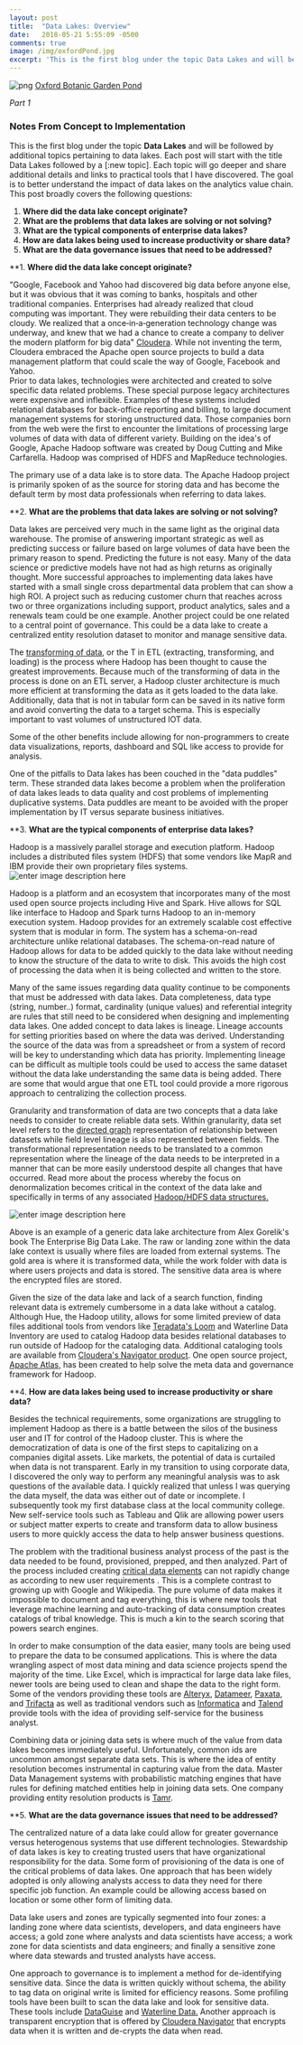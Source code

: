 ```yaml
---
layout: post
title:  "Data Lakes: Overview"
date:   2018-05-21 5:55:09 -0500
comments: true
image: /img/oxfordPond.jpg
excerpt: 'This is the first blog under the topic Data Lakes and will be followed by additional topics pertaining to data lakes. Each topic will go deeper and share additional details and links to practical tools that I have discovered.'
---
```

![png](/static/oxfordPond.jpg)
[Oxford Botanic Garden Pond](https://www.google.com/maps/place/51%C2%B045'02.9%22N+1%C2%B014'48.5%22W/@51.7508,-1.2489887,17z/data=!3m1!4b1!4m5!3m4!1s0x0:0x0!8m2!3d51.7508!4d-1.2468)

_Part 1_
### Notes From Concept to Implementation  

 This is the first blog under the topic **Data Lakes** and will be followed by additional topics pertaining to data lakes.  Each post will start with the title Data Lakes followed by a [:new topic].  Each topic will go deeper and share additional details and links to practical tools that I have discovered.  The goal is to better understand the impact of data lakes on the analytics value chain.   This post broadly covers the following questions:
 1. **Where did the data lake concept originate?**
 2. **What are the problems that data lakes are solving or not solving?**
 3. **What are the typical components of enterprise data lakes?**
 4. **How are data lakes being used to increase productivity or share data?**
 5. **What are the data governance issues that need to be addressed?**  


**1. **Where did the data lake concept originate?**

"Google, Facebook and Yahoo had discovered big data before anyone else, but it was obvious that it was coming to banks, hospitals and other traditional companies. Enterprises had already realized that cloud computing was important. They were rebuilding their data centers to be cloudy. We realized that a once‑in‑a‑generation technology change was underway, and knew that we had a chance to create a company to deliver the modern platform for big data"  [Cloudera](https://www.sec.gov/Archives/edgar/data/1535379/000162828017003221/projectthunders-1.htm#seac698b4139f443582aeb0a2fd342826).  While not inventing the term, Cloudera embraced the Apache open source projects to build a data management platform that could scale the way of Google, Facebook and Yahoo.   
Prior to data lakes, technologies were architected and created to solve specific data related problems.  These special purpose legacy architectures were expensive and inflexible.  Examples of these systems included relational databases for back-office reporting and billing, to large document management systems for storing unstructured data.  Those companies born from the web were the first to encounter the limitations of processing large volumes of data with data of different variety.  Building on the idea's of  Google, Apache Hadoop software was created by Doug Cutting and Mike Carfarella.  Hadoop was comprised of HDFS and MapReduce technologies.   

The primary use of a data lake is to store data.  The Apache Hadoop project is primarily spoken of as the source for storing data and has become the default term by most data professionals when referring to data lakes.



**2. **What are the problems that data lakes are solving or not solving?**

Data lakes are perceived very much in the same light as the original data warehouse. The promise of answering important strategic as well as predicting success or failure based on large volumes of data have been the primary reason to spend. Predicting the future is not easy. Many of the data science or predictive models have not had as high returns as originally thought.  More successful approaches to implementing data lakes have started with a small single cross departmental data problem that can show a high ROI.  A project such as reducing customer churn that reaches across two or three organizations including support, product analytics, sales and a renewals team could be one example.  Another project could be one related to a central point of governance.  This could be a data lake to create a centralized entity resolution dataset to monitor and manage sensitive data.     

The [transforming of data](https://piccoloa.github.io/2018/05/31/Data-Science1.html), or the T in ETL (extracting, transforming, and loading) is the process where Hadoop has been thought to cause the greatest improvements.  Because much of the transforming of data in the process is done on an ETL server, a Hadoop cluster architecture is much more efficient at transforming the data as it gets loaded to the data lake.  Additionally, data that is not in tabular form can be saved in its native form and avoid converting the data to a target schema.   This is especially important to vast volumes of unstructured IOT data.

Some of the other benefits include allowing for non-programmers to create data visualizations, reports, dashboard and SQL like access to provide for analysis.   

One of the pitfalls to Data lakes has been couched in the "data puddles" term.  These stranded data lakes become a problem when the proliferation of data lakes leads to data quality and cost problems of implementing duplicative systems.  Data puddles are meant to be avoided with the proper implementation by IT versus separate business initiatives.  

**3.  **What are the typical components of enterprise data lakes?**

Hadoop is a massively parallel storage and execution platform.  Hadoop includes a distributed files system (HDFS) that some vendors like MapR and IBM provide their own proprietary files systems.  
![enter image description here](https://lh3.googleusercontent.com/qZGmOopCmnwsJI5NyI1gj9EwqZ58kJepgyB9aCrHXAhG4aDlB2WUrAkmBpOp6mtysXDUaXfJ4DMDQw "Storage System")

Hadoop is a platform and an ecosystem that incorporates many of the most used open source projects including Hive and Spark.  Hive allows for SQL like interface to Hadoop and Spark turns Hadoop to an in-memory execution system.  Hadoop provides for an extremely scalable cost effective system that is modular in form.  The system has a schema-on-read architecture unlike relational databases.  The schema-on-read nature of Hadoop allows for data to be added quickly to the data lake without needing to know the structure of the data to write to disk.  This avoids the high cost of processing the data when it is being collected and written to the store.  

Many of the same issues regarding data quality continue to be components that must be addressed with data lakes.  Data completeness,  data type (string, number..) format, cardinality (unique values) and referential integrity are rules that still need to be considered when designing and implementing data lakes. One added concept to data lakes is lineage.  Lineage accounts for setting priorities based on where the data was derived.  Understanding the source of the data was from a spreadsheet or from a system of record will be key to understanding which data has priority.  Implementing lineage can be difficult as multiple tools could be used to access the same dataset without the data lake understanding the same data is being added. There are some that would argue that one ETL tool could provide a more rigorous approach to centralizing the collection process.  

Granularity and transformation of data are two concepts that a data lake needs to consider to create reliable data sets.  Within granularity, data set level refers to the  [directed graph](https://medium.freecodecamp.org/i-dont-understand-graph-theory-1c96572a1401) representation of relationship between datasets while field level lineage is also represented between fields. The transformational representation needs to be translated to a common representation where the lineage of the data needs to be interpreted in a manner that can be more easily understood despite all changes that have occurred.  Read more about the process whereby the focus on denormalization becomes critical in the context of the data lake and specifically in terms of any associated [Hadoop/HDFS data structures.](http://www.ibmbigdatahub.com/blog/charting-data-lake-model-normalization-patterns-data-lakes)

![enter image description here](https://lh3.googleusercontent.com/9QNxGMJEWXgHYbG4bKLaImavVnlgMUGvINieD--K8NG0WqE8hj_6b7X2RlyGJhEx2mo11kh1zCjS1A "Data Lake Architecture")

Above is an example of a generic data lake architecture from Alex Gorelik's book The Enterprise Big Data Lake.
The raw or landing zone within the data lake context is usually where files are loaded from external systems.  The gold area is where it is transformed data, while the work folder with data is where users projects and data is stored.  The sensitive data area is where the encrypted files are stored.

Given the size of the data lake and lack of a search function, finding relevant data is extremely cumbersome in a data lake without a catalog.  Although Hue, the Hadoop utility, allows for some limited preview of data files additional tools from vendors like [Teradata's Loom](https://www.prnewswire.com/news-releases/teradata-loom-radically-increases-data-lake-productivity-300034309.html)  and Waterline Data Inventory are used to catalog Hadoop data besides relational databases to run outside of Hadoop for the cataloging data. Additional cataloging tools are available from [Cloudera's Navigator product](https://www.cloudera.com/products/product-components/cloudera-navigator.html).  One open source project, [Apache Atlas,](https://atlas.apache.org/) has been created to help solve the meta data and governance framework for Hadoop.

**4.  **How are data lakes being used to increase productivity or share data?**

Besides the technical requirements, some organizations are struggling to implement Hadoop as there is a battle between the silos of the business user and IT for control of the Hadoop cluster.   This is where the democratization of data is one of the first steps to capitalizing on a companies digital assets. Like markets, the potential of data is curtailed when data is not transparent.  Early in my transition to using corporate data, I discovered the only way to perform any meaningful analysis was to ask questions of the available data. I quickly realized that unless I was querying the data myself, the data was either out of date or incomplete. I subsequently took my first database class at the local community college.  New self-service tools such as Tableau and Qlik are allowing power users or subject matter experts to create and transform data to allow business users to more quickly access the data to help answer business questions.

The problem with the traditional business analyst process of the past is the data needed to be found, provisioned, prepped, and then analyzed.  Part of the process included creating [critical data elements](https://en.wikipedia.org/wiki/Data_element_definition) can not rapidly change as according to new user requirements . This is a complete contrast to growing up with Google and Wikipedia.  The pure volume of data makes it impossible to document and tag everything, this is where new tools that leverage machine learning and auto-tracking of data consumption creates catalogs of tribal knowledge.  This is much a kin to the search scoring that powers search engines.   

In order to make consumption of the data easier, many tools are being used to prepare the data to be consumed applications.  This is where the data wrangling aspect of most data mining and data science projects spend the majority of the time. Like Excel, which is impractical for large data lake files, newer tools are being used to clean and shape the data to the right form.  Some of the vendors providing these tools are [Alteryx](https://www.alteryx.com/analytics/pages/trial?utm_source=google&lsm=google&utm_medium=cpc&utm_campaign=Demgen%20Mixed%20-%20Brand_New&utm_content=Trial&utm_term=alteryx&utm_adid=205401968765&gclid=Cj0KCQjw3InYBRCLARIsAG6bfMR9jexiDucFtkZaQlHRP4YskOYXkjHH-otnrB6VsirkqAaMk54KnkAaAhiIEALw_wcB), [Datameer](https://www.datameer.com/), [Paxata](https://www.paxata.com/), and [Trifacta](https://www.trifacta.com/) as well as traditional vendors such as [Informatica](https://www.informatica.com/lp/gartner-leadership.html?gclid=Cj0KCQjw3InYBRCLARIsAG6bfMQ24lWtRi7q5p1kwyp5C7_Q__XreO6DO7y9SjvM1vlb3owsUTFNSvoaAkVrEALw_wcB&formid=3599&programName=17Q2-PPC1-GBL-NA-Gartner-Leader_Promo_Analyst_Reports-PT3323&cps=ppcGS&cext=search_google_17q2_gartner-leadership-report-3323_na_us_en&kw=informatica&s_kwcid=AL!5237!3!268772362957!e!!g!!informatica&ef_id=Wv6nZQAAAJKhihMJ:20180521184449:s#fbid=P0KjhgpvA91) and [Talend](https://www.talend.com/landing-download/ppc/tos-data-integration/?utm_source=google&utm_medium=cpc&utm_campaign=NA%20Search%20-%20Branded%20-%20General&utm_term=talend&utm_content=talend%20-%20exact&utm_creative=244553309005&lang=en&src=GoogleAdwordsOD_US&kid=null&gclid=Cj0KCQjw3InYBRCLARIsAG6bfMSPEx4xvdMWapP06gIY5wY2gJa-zHGYTSdKfLI2dpiJnFc0sx1QWwkaAs28EALw_wcB) provide tools with the idea of providing self-service for the business analyst.

Combining data or joining data sets is where much of the value from data lakes becomes immediately useful.  Unfortunately, common ids are uncommon amongst separate data sets.  This is where the idea of entity resolution becomes instrumental in capturing value from the data.  Master Data Management systems with probabilistic matching engines that have rules for defining matched entities help in joining data sets.  One company providing entity resolution products is [Tamr](https://www.tamr.com/).

**5.  **What are the data governance issues that need to be addressed?**

The centralized nature of a data lake could allow for greater governance versus heterogenous systems that use different technologies.  Stewardship of data lakes is key to creating trusted users that have organizational responsibility for the data.  Some form of provisioning of the data is one of the critical problems of data lakes.  One approach that has been widely adopted is only allowing analysts access to data they need for there specific job function.  An example could be allowing access based on location or some other form of limiting data.  

Data lake users and zones are typically segmented into four zones: a landing zone where data scientists, developers, and data engineers have access; a gold zone where analysts and data scientists have access; a work zone for data scientists and data engineers; and finally a sensitive zone where data stewards and trusted analysts have access.  

One approach to governance is to implement a method for de-identifying sensitive data.  Since the data is written quickly without schema, the ability to tag data on original write is limited for efficiency reasons.  Some profiling tools have been built to scan the data lake and look for sensitive data.  These tools include [DataGuise](https://www.dataguise.com/) and [Waterline Data.](https://www.waterlinedata.com/) Another approach is transparent encryption that is offered by [Cloudera Navigator](https://www.cloudera.com/products/product-components/cloudera-navigator.html)  that encrypts data when it is written and de-crypts the data when read.   

